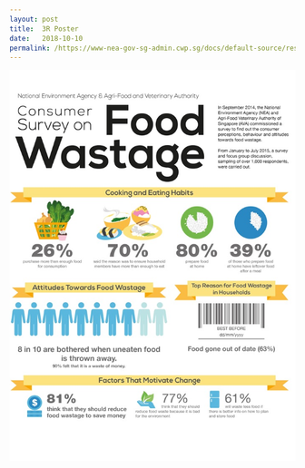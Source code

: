 ```yaml
---
layout: post
title:  3R Poster
date:   2018-10-10
permalink: /https://www-nea-gov-sg-admin.cwp.sg/docs/default-source/resource/3r-poster.pdf
---
```


![food waste infographic](/images/food-waste-infographic.jpg)
